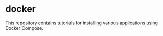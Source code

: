 # docker
This repository contains tutorials for installing various applications using Docker Compose.
